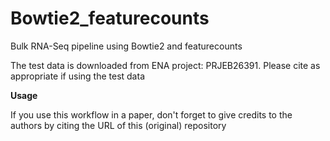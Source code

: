 # Bowtie2_featurecounts
Bulk RNA-Seq pipeline using Bowtie2 and featurecounts


The test data is downloaded from ENA project: PRJEB26391. Please cite as appropriate if using the test data

**Usage**

If you use this workflow in a paper, don't forget to give credits to the authors by citing the URL of this (original) repository
